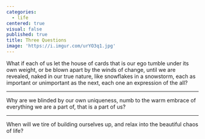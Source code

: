 ```yaml
---
categories:
  - life
centered: true
visual: false
published: true
title: Three Questions
image: 'https://i.imgur.com/urYO3q1.jpg'
---
```

What if each of us
let the house of cards
that is our ego
tumble under its own weight, 
or be blown apart
by the winds of change,
until we are revealed,
naked in our true nature,
like snowflakes 
in a snowstorm,
each as important
or unimportant
as the next,
each one
an expression
of the all?

______________


Why are we blinded
by our own uniqueness,
numb to the warm embrace
of everything we are a part of,
that is a part of us?

______________


When will we tire
of building ourselves up,
and relax
into the beautiful chaos
of life?
